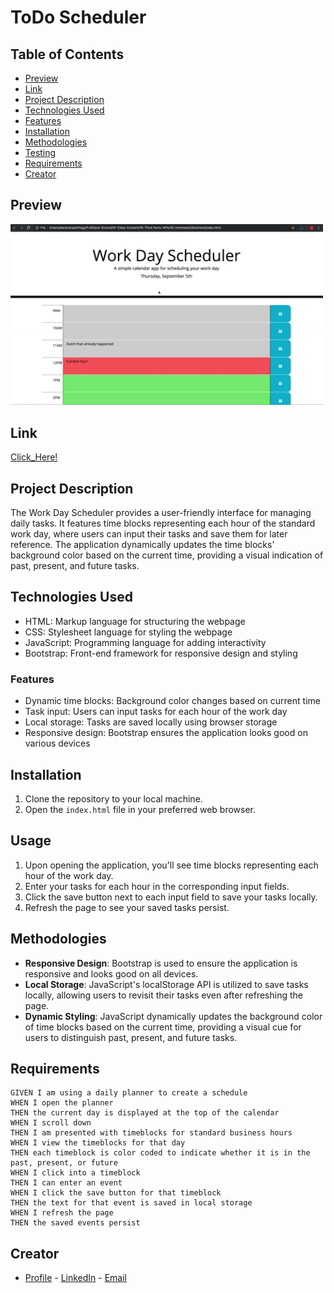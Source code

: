 # ToDo Scheduler

## Table of Contents

- [Preview](#preview)
- [Link](#link)
- [Project Description](#project-description)
- [Technologies Used](#technologies-used)
- [Features](#features)
- [Installation](#installation)
- [Methodologies](#methodologies)
- [Testing](#testing)
- [Requirements](#requirements)
- [Creator](#creator)

## Preview

<img width="500" alt="Tag" src="https://github.com/NateJonesIII/ToDoScheduler/blob/main/Assets/_images/05-third-party-apis-homework-demo.gif">

## Link

[Click_Here!]((https://natejonesiii.github.io/ToDoScheduler/))

## Project Description

The Work Day Scheduler provides a user-friendly interface for managing daily tasks. It features time blocks representing each hour of the standard work day, where users can input their tasks and save them for later reference. The application dynamically updates the time blocks' background color based on the current time, providing a visual indication of past, present, and future tasks.

## Technologies Used

- HTML: Markup language for structuring the webpage
- CSS: Stylesheet language for styling the webpage
- JavaScript: Programming language for adding interactivity
- Bootstrap: Front-end framework for responsive design and styling

### Features

- Dynamic time blocks: Background color changes based on current time
- Task input: Users can input tasks for each hour of the work day
- Local storage: Tasks are saved locally using browser storage
- Responsive design: Bootstrap ensures the application looks good on various devices

## Installation

1. Clone the repository to your local machine.
2. Open the `index.html` file in your preferred web browser.

## Usage

1. Upon opening the application, you'll see time blocks representing each hour of the work day.
2. Enter your tasks for each hour in the corresponding input fields.
3. Click the save button next to each input field to save your tasks locally.
4. Refresh the page to see your saved tasks persist.

## Methodologies

- **Responsive Design**: Bootstrap is used to ensure the application is responsive and looks good on all devices.
- **Local Storage**: JavaScript's localStorage API is utilized to save tasks locally, allowing users to revisit their tasks even after refreshing the page.
- **Dynamic Styling**: JavaScript dynamically updates the background color of time blocks based on the current time, providing a visual cue for users to distinguish past, present, and future tasks.

## Requirements

```
GIVEN I am using a daily planner to create a schedule
WHEN I open the planner
THEN the current day is displayed at the top of the calendar
WHEN I scroll down
THEN I am presented with timeblocks for standard business hours
WHEN I view the timeblocks for that day
THEN each timeblock is color coded to indicate whether it is in the past, present, or future
WHEN I click into a timeblock
THEN I can enter an event
WHEN I click the save button for that timeblock
THEN the text for that event is saved in local storage
WHEN I refresh the page
THEN the saved events persist
```

## Creator

- [Profile](https://github.com/NateJonesIII/ "Nathaniel Jones") - [LinkedIn](https://www.linkedin.com/in/nathaniel-jones/) - [Email](mailto:15nate.jones@gmail.com?subject=Hello "Hello Nate!")
